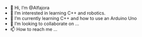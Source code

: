 - 👋 Hi, I’m @Alfajora
- 👀 I’m interested in learning C++ and robotics.
- 🌱 I’m currently learning C++ and how to use an Arduino Uno
- 💞️ I’m looking to collaborate on ...
- 📫 How to reach me ...

<!---
Alfajora/Alfajora is a ✨ special ✨ repository because its `README.md` (this file) appears on your GitHub profile.
You can click the Preview link to take a look at your changes.
--->
